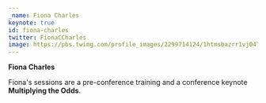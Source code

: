 ```yaml
---
_name: Fiona Charles
keynote: true
id: fiona-charles
twitter: FionaCCharles
image: https://pbs.twimg.com/profile_images/2299714124/1htmsbazrr1vj047zhdj.jpeg
---
```

**Fiona Charles**

Fiona's sessions are a pre-conference training and a conference keynote **Multiplying the Odds**.

